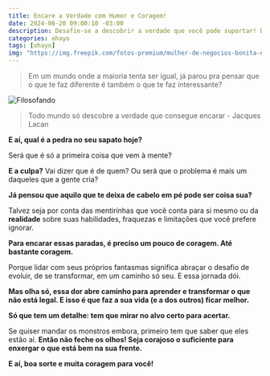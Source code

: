```yaml
---
title: Encare a Verdade com Humor e Coragem!
date: 2024-06-20 09:00:10 -03:00
description: Desafie-se a descobrir a verdade que você pode suportar! Encare seus medos com coragem e humor nessa jornada de autoconhecimento e transformação.
categories: ohayo
tags: [ohayo]
img: "https://img.freepik.com/fotos-premium/mulher-de-negocios-bonita-e-animada-comemorando-resultados-de-projetos-financeiros-bem-sucedidos_1034143-697.jpg"
---
```


> Em um mundo onde a maioria tenta ser igual, já parou pra pensar que o que te faz diferente é também o que te faz interessante?

![Filosofando](https://cdn.jsdelivr.net/gh/geanramos/files/img/filosofando.png)

> Todo mundo só descobre a verdade que consegue encarar - Jacques Lacan

**E aí, qual é a pedra no seu sapato hoje?**

Será que é só a primeira coisa que vem à mente?

**E a culpa?** Vai dizer que é de quem? Ou será que o problema é mais um daqueles que a gente cria?

**Já pensou que aquilo que te deixa de cabelo em pé pode ser coisa sua?**

Talvez seja por conta das mentirinhas que você conta para si mesmo ou da **realidade** sobre suas habilidades, fraquezas e limitações que você prefere ignorar.

**Para encarar essas paradas, é preciso um pouco de coragem. Até bastante coragem.**

Porque lidar com seus próprios fantasmas significa abraçar o desafio de evoluir, de se transformar, em um caminho só seu. E essa jornada dói.

**Mas olha só, essa dor abre caminho para aprender e transformar o que não está legal. E isso é que faz a sua vida (e a dos outros) ficar melhor.**

**Só que tem um detalhe: tem que mirar no alvo certo para acertar.**

Se quiser mandar os monstros embora, primeiro tem que saber que eles estão aí.  **Então não feche os olhos! Seja corajoso o suficiente para enxergar o que está bem na sua frente.**

**E aí, boa sorte e muita coragem para você!**